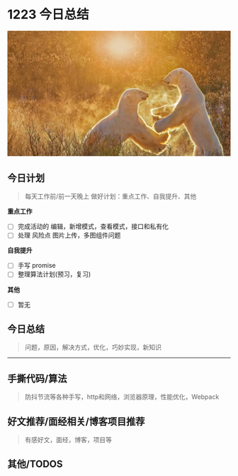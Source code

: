 
# 1223 今日总结

![](./bg-imgs/1223.jpg)


## 今日计划
> 每天工作前/前一天晚上 做好计划：重点工作、自我提升、其他

**重点工作**

- [ ] 完成活动的 编辑，新增模式，查看模式，接口和私有化
- [ ] 处理 风险点 图片上传，多图组件问题

**自我提升**

- [ ] 手写 promise
- [ ] 整理算法计划(预习，复习)

**其他**

- [ ] 暂无

## 今日总结
> 问题，原因，解决方式，优化，巧妙实现，新知识



---



## 手撕代码/算法
> 防抖节流等各种手写，http和网络，浏览器原理，性能优化，Webpack


## 好文推荐/面经相关/博客项目推荐
> 有感好文，面经，博客，项目等


## 其他/TODOS